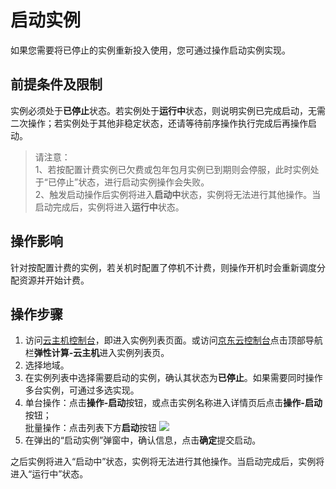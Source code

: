 # 启动实例

如果您需要将已停止的实例重新投入使用，您可通过操作启动实例实现。

## 前提条件及限制

实例必须处于**已停止**状态。若实例处于**运行中**状态，则说明实例已完成启动，无需二次操作；若实例处于其他非稳定状态，还请等待前序操作执行完成后再操作启动。
	
>请注意：<br>1、若按配置计费实例已欠费或包年包月实例已到期则会停服，此时实例处于“已停止”状态，进行启动实例操作会失败。<br>2、触发启动操作后实例将进入**启动中**状态，实例将无法进行其他操作。当启动完成后，实例将进入**运行中**状态。
	
## 操作影响
针对按配置计费的实例，若关机时配置了停机不计费，则操作开机时会重新调度分配资源并开始计费。

## 操作步骤

1. 访问[云主机控制台](https://cns-console.jdcloud.com/host/compute/list)，即进入实例列表页面。或访问[京东云控制台](https://console.jdcloud.com)点击顶部导航栏**弹性计算-云主机**进入实例列表页。
2. 选择地域。
3. 在实例列表中选择需要启动的实例，确认其状态为**已停止**。如果需要同时操作多台实例，可通过多选实现。
4. 单台操作：点击**操作-启动**按钮，或点击实例名称进入详情页后点击**操作-启动**按钮；
<br>批量操作：点击列表下方**启动**按钮
![](https://img1.jcloudcs.com/cn/image/vm/startinstance1.png)
5. 在弹出的“启动实例”弹窗中，确认信息，点击**确定**提交启动。

之后实例将进入“启动中”状态，实例将无法进行其他操作。当启动完成后，实例将进入“运行中”状态。
